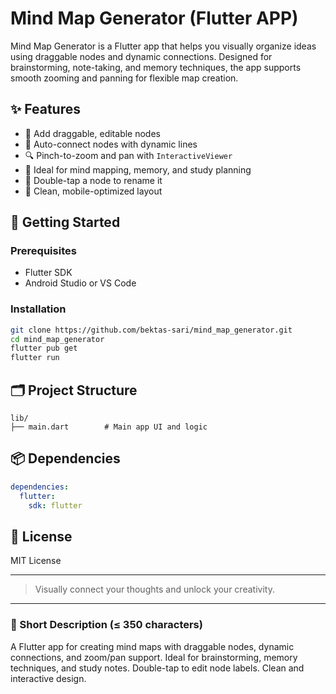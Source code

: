 # Mind Map Generator (Flutter APP)

Mind Map Generator is a Flutter app that helps you visually organize ideas using draggable nodes and dynamic connections. 
Designed for brainstorming, note-taking, and memory techniques, the app supports smooth zooming and panning for flexible map creation.

## ✨ Features

* 🔹 Add draggable, editable nodes
* 🔗 Auto-connect nodes with dynamic lines
* 🔍 Pinch-to-zoom and pan with `InteractiveViewer`
* 🧠 Ideal for mind mapping, memory, and study planning
* 🎯 Double-tap a node to rename it
* 📱 Clean, mobile-optimized layout

## 🚀 Getting Started

### Prerequisites

* Flutter SDK
* Android Studio or VS Code

### Installation

```bash
git clone https://github.com/bektas-sari/mind_map_generator.git
cd mind_map_generator
flutter pub get
flutter run
```

## 🗂️ Project Structure

```
lib/
├── main.dart        # Main app UI and logic
```

## 📦 Dependencies

```yaml
dependencies:
  flutter:
    sdk: flutter
```

## 📄 License

MIT License

---

> Visually connect your thoughts and unlock your creativity.

---

### 📌 Short Description (≤ 350 characters)

A Flutter app for creating mind maps with draggable nodes, dynamic connections, and zoom/pan support. Ideal for brainstorming, memory techniques, and study notes. Double-tap to edit node labels. Clean and interactive design.
